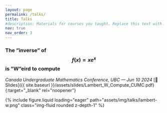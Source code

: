 ```yaml
---
layout: page
permalink: /talks/
title: Talks
#description: Materials for courses you taught. Replace this text with your description.
nav: true
nav_order: 3
---
```


### The ”inverse” of $$f (x) = xe^x$$ is ”W”eird to compute 
*Canada Undergraduate Mathematics Conference, UBC — Jun 10 2024* [📄 Slides]({{ site.baseurl }}/assets/slides/Lambert_W_Compute_CUMC.pdf){:target="_blank" rel="noopener"}

<div class="row mt-3">
    <div class="col-md-8">
        {% include figure.liquid loading="eager" path="assets/img/talks/lambert-w.png" class="img-fluid rounded z-depth-1" %}
    </div>
</div>

<!-- <div class="row align-items-center mt-4">
  <div class="col-md-8">
    ### The ”inverse” of $$f(x) = xe^x$$ is ”W”eird to compute  
    *Canada Undergraduate Mathematics Conference, UBC — Jun 10 2024*  
    [📄 Slides]({{ site.baseurl }}/assets/slides/Lambert_W_Compute_CUMC.pdf){:target="_blank" rel="noopener"}
  </div>
  
</div> -->
